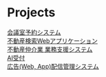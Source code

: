 
Projects
========
  
[会議室予約システム](./001_mtg_room_reserve.md)  
[不動産検索Webアプリケーション](./002_search_realty_web.md)  
[不動産仲介業 業務支援システム](./003_realty_crm.md)  
[AI受付](./004_ai_reception.md)  
[広告(Web, App)配信管理システム](./005_ad_delivery.md)